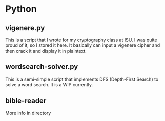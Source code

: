 # Python

## vigenere.py

This is a script that I wrote for my cryptography class at ISU. I was quite proud of it, so I stored it here. It basically can input a vigenere cipher and then crack it and display it in plaintext.

## wordsearch-solver.py

This is a semi-simple script that implements DFS (Depth-First Search) to solve a word search. It is a WIP currently.

## bible-reader

More info in directory
